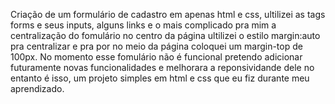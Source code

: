 Criação de um formulário de cadastro em apenas html e css, ultilizei as tags forms e seus inputs, alguns links e o mais complicado pra mim a centralização do fomulário no centro da página ultilizei o estilo margin:auto pra centralizar e pra por no meio da página coloquei um margin-top de 100px.
No momento esse fomulário não é funcional pretendo adicionar futuramente novas funcionalidades e melhorara a reponsividande dele no entanto é isso, um projeto simples em html e css que eu fiz durante meu aprendizado.